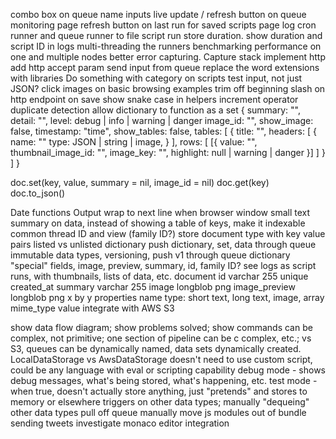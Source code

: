 combo box on queue name inputs
live update / refresh button on queue monitoring page
refresh button on last run for saved scripts page
log cron runner and queue runner to file
script run store duration.  show duration and script ID in logs
multi-threading the runners
benchmarking performance on one and multiple nodes
better error capturing.  Capture stack
implement http
  add http accept param
send input from queue
replace the word extensions with libraries
Do something with category on scripts
test input, not just JSON?
click images on basic browsing examples
trim off beginning slash on http endpoint on save
show snake case in helpers
increment operator
duplicate detection
  allow dictionary to function as a set
{
  summary: "",
  detail: "",
  level: debug | info | warning | danger
  image_id: "",
  show_image: false,
  timestamp: "time",
  show_tables: false,
  tables: [
    {
      title: "",
      headers: [
        {
          name: ""
          type: JSON | string | image,
        }
      ],
      rows: [
        [{
          value: "",
          thumbnail_image_id: "",
          image_key: "",
          highlight: null | warning | danger
        }]
      ]
    }
  ]
}

doc.set(key, value, summary = nil, image_id = nil)
doc.get(key)
doc.to_json()

Date functions
Output wrap to next line when browser window small
text summary on data, instead of showing a table of keys, make it indexable
common thread ID and view (family ID?)
store document type with key value pairs
listed vs unlisted dictionary
push dictionary, set, data through queue
immutable data types, versioning, push v1 through queue
dictionary "special" fields, image, preview, summary, id, family ID?
see logs as script runs, with thumbnails, lists of data, etc.
document
  id varchar 255 unique
  created_at
  summary varchar 255
  image longblob png
  image_preview longblob png x by y
  properties
    name
    type: short text, long text, image, array
    mime_type
    value
integrate with AWS S3

show data flow diagram; show problems solved; show commands can be complex, not primitive; one section of pipeline can be c  complex, etc.; vs S3, queues can be dynamically named, data sets dynamically created.  LocalDataStorage vs AwsDataStorage
  doesn't need to use custom script, could be any language with eval or scripting capability
debug mode - shows debug messages, what's being stored, what's happening, etc.
test mode - when true, doesn't actually store anything, just "pretends" and stores to memory or elsewhere
triggers on other data types; manually "dequeing" other data types
pull off queue manually
move js modules out of bundle
sending tweets
investigate monaco editor integration
